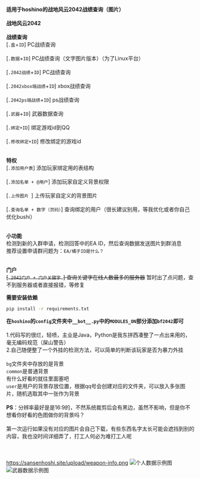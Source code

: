 **适用于hoshino的战地风云2042战绩查询（图片）**
<br><br>
**战地风云2042**
<br>
<br>****战绩查询****<br>
[`.盒`+`ID`]  PC战绩查询<br><br>
[`.数据`+`ID`]  PC战绩查询（文字图片版本）（为了Linux平台）<br><br>
[`.2042战绩`+`ID`]  PC战绩查询<br><br>
[`.2042xbox端战绩`+`ID`]  xbox战绩查询<br><br>
[`.2042ps端战绩`+`ID`]  ps战绩查询<br><br>
[`.武器`+`ID`]  武器数据查询<br><br>
[`.绑定+ID`]  绑定游戏id到QQ<br><br>
[`.修改绑定+ID`]  修改绑定的游戏id

<br>****特权****<br>
[`.添加用户表`]  添加玩家绑定用的表结构<br><br>
[`.添加名单 + @用户`]  添加玩家自定义背景权限<br><br>
[`.上传图片 `]  上传玩家自定义的背景图片<br><br>
[`.查询名单 + 数字（页码）`]  查询绑定的用户（很长建议别用，等我优化或者你自己优化bushi）

<br>****小功能****<br>
检测到新的入群申请，检测回答中的EA ID，然后查询数据发送图片到群消息<br>
推荐设置申请群问题为：`EA/橘子ID是什么？`

<br>****门户****<br>
~~[`.2042门户 + 门户关键字 `] 查询关键字在线人数最多的服务器~~ 暂时出了点问题，查不到服务器或者直接报错，等修复

**需要安装依赖**

```bash
pip install -r requirements.txt
```

**在`hoshino`的`config`文件夹中`__bot__.py`中的`MODULES_ON`部分添加`bf2042`即可**
<br><br>
1.代码写的很烂，轻喷，主业是Java，Python是我东拼西凑整了一点出来用的，毫无编码规范（屎山警告）
<br>2.自己随便整了一个外挂的检测方法，可以简单的判断该玩家是否为暴力外挂<br>
<br>
`bg`文件夹中存放的是背景<br>
`common`是普通背景<br>有什么好看的就往里面塞吧<br>
`user`是用户的背景存放位置，根据qq号会创建对应的文件夹，可以放入多张图片，随机选取其中一张作为背景
<br>
<br>**PS**：分辨率最好是是16:9的，不然系统裁剪后会有黑边，虽然不影响，但是你不想看你好看的色图做你的背景吗？<br>
<br>第一次运行如果没有对应的图片会自己下载，有些东西名字太长可能会遮挡到别的内容，我也没时间详细弄了，打工人何必为难打工人呢<br>
<br>
<br><br>
https://sansenhoshi.site/upload/weapon-info.png
![个人数据示例图](https://sansenhoshi.site/upload/67FE863E3934CCB998F735DF1966FAD6.jpg)
![武器数据示例图](https://sansenhoshi.site/upload/weapon-info.png)
